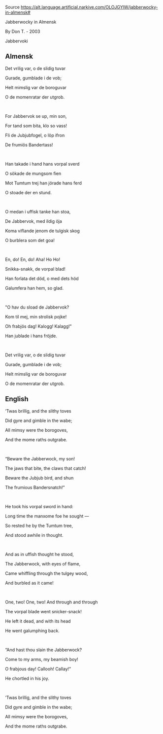 Source https://alt.language.artificial.narkive.com/OLOJGYlW/jabberwocky-in-almensk#

Jabberwocky in Almensk

By Don T. - 2003

Jabbervoki

## Almensk

Det vrilig var, o de slidig tuvar 

Gurade, gumblade i de vob; 

Helt mimslig var de boroguvar 

O de momenratar der utgrob. 

&nbsp;

For Jabbervok se up, min son, 

For tand som bita, klo so vass! 

Fli de Jubjubfogel, o löp ifron 

De frumiös Bandertass! 

&nbsp;

Han takade i hand hans vorpal sverd 

O sökade de mungsom fien 

Mot Tumtum trej han jörade hans ferd 

O stoade der en stund. 

&nbsp;

O medan i uffisk tanke han stoa, 

De Jabbervok, med ildig öja 

Koma viflande jenom de tulgisk skog 

O burblera som det goa! 

&nbsp;

En, do! En, do! Aha! Ho Ho! 

Snikka-snakk, de vorpal blad! 

Han forlata det död, o med dets höd 

Galumfera han hem, so glad. 

&nbsp;

"O hav du sload de Jabbervok? 

Kom til mej, min strolisk pojke! 

Oh frabjös dag! Kalogg! Kalagg!" 

Han jublade i hans fröjde. 

&nbsp;

Det vrilig var, o de slidig tuvar 

Gurade, gumblade i de vob; 

Helt mimslig var de boroguvar 

O de momenratar der utgrob. 


## English 


‘Twas brillig, and the slithy toves 

Did gyre and gimble in the wabe; 

All mimsy were the borogoves, 

And the mome raths outgrabe. 

&nbsp;

“Beware the Jabberwock, my son! 

The jaws that bite, the claws that catch! 

Beware the Jubjub bird, and shun 

The frumious Bandersnatch!” 

&nbsp;

He took his vorpal sword in hand: 

Long time the manxome foe he sought — 

So rested he by the Tumtum tree, 

And stood awhile in thought. 

&nbsp;

And as in uffish thought he stood, 

The Jabberwock, with eyes of flame, 

Came whiffling through the tulgey wood, 

And burbled as it came! 

&nbsp;

One, two! One, two! And through and through 

The vorpal blade went snicker-snack! 

He left it dead, and with its head 

He went galumphing back. 

&nbsp;

“And hast thou slain the Jabberwock? 

Come to my arms, my beamish boy! 

O frabjous day! Callooh! Callay!” 

He chortled in his joy. 

&nbsp;

‘Twas brillig, and the slithy toves 

Did gyre and gimble in the wabe; 

All mimsy were the borogoves, 

And the mome raths outgrabe. 
